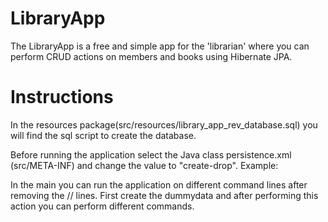 # LibraryApp
The LibraryApp is a  free and simple app for the 'librarian' where you can perform CRUD actions on members and books using Hibernate JPA.

# Instructions
In the resources package(src/resources/library_app_rev_database.sql) you will find the sql script to create the database.

Before running the application select the Java class persistence.xml (src/META-INF) and change the value to "create-drop".
Example: <property name="hibernate.hbm2ddl.auto" value="create-drop" />

In the main you can run the application on different command lines after removing the // lines.
First create the dummydata and after performing this action you can perform different commands.

